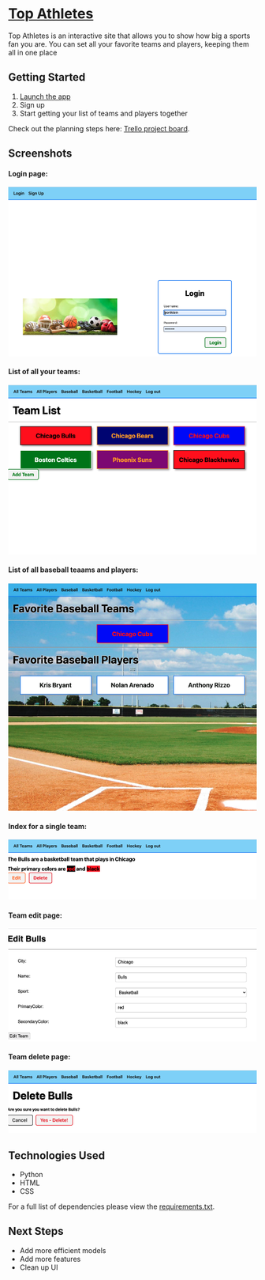 # [Top Athletes](https://topathletes.herokuapp.com/)

Top Athletes is an interactive site that allows you to show how big a sports fan you are. You can set all your favorite teams and players, keeping them all in one place




## Getting Started

1. [Launch the app](https://topathletes.herokuapp.com/)
2. Sign up
3. Start getting your list of teams and players together

Check out the planning steps here:
[Trello project board](https://trello.com/b/MzMYoPZ0/top-athletes).


## Screenshots

#### Login page:
![login](./readmepics/login.png)


#### List of all your teams:
![teams](./readmepics/teams.png)


#### List of all baseball teaams and players:
![baseball](./readmepics/baseball.png)


#### Index for a single team:
![team](./readmepics/team.png)


#### Team edit page:
![edit](./readmepics/edit.png)


#### Team delete page:
![delete](./readmepics/delete.png)


## Technologies Used

- Python
- HTML
- CSS

For a full list of dependencies please view the [requirements.txt](https://github.com/yoni1994/topathletes/blob/main/requirements.txt).

## Next Steps

- Add more efficient models
- Add more features
- Clean up UI

